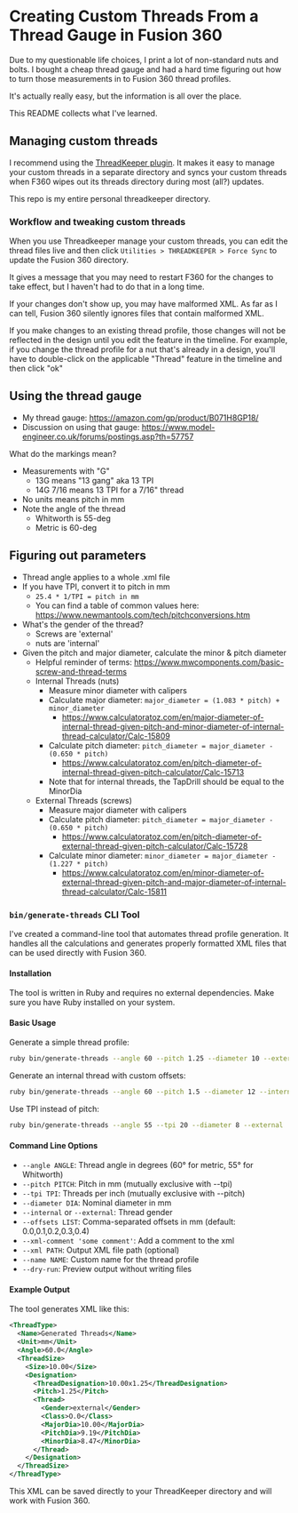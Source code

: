 # Creating Custom Threads From a Thread Gauge in Fusion 360

Due to my questionable life choices, I print a lot of non-standard nuts and bolts. I bought a cheap thread gauge and had a hard time figuring out how to turn those measurements in to Fusion 360 thread profiles.

It's actually really easy, but the information is all over the place.

This README collects what I've learned.

## Managing custom threads

I recommend using the [ThreadKeeper plugin](https://apps.autodesk.com/FUSION/en/Detail/Index?id=1725038115223093226&appLang=en&os=Win64). It makes it easy to manage your custom threads in a separate directory and syncs your custom threads when F360 wipes out its threads directory during most (all?) updates.

This repo is my entire personal threadkeeper directory.

### Workflow and tweaking custom threads

When you use Threadkeeper manage your custom threads, you can edit the thread files live and then click `Utilities > THREADKEEPER > Force Sync` to update the Fusion 360 directory.

It gives a message that you may need to restart F360 for the changes to take effect, but I haven't had to do that in a long time.

If your changes don't show up, you may have malformed XML. As far as I can tell, Fusion 360 silently ignores files that contain malformed XML.

If you make changes to an existing thread profile, those changes will not be reflected in the design until you edit the feature in the timeline. For example, if you change the thread profile for a nut that's already in a design, you'll have to double-click on the applicable "Thread" feature in the timeline and then click "ok"

## Using the thread gauge

* My thread gauge: https://amazon.com/gp/product/B071H8GP18/ 
* Discussion on using that gauge: https://www.model-engineer.co.uk/forums/postings.asp?th=57757

What do the markings mean?
* Measurements with "G"
    * 13G means "13 gang" aka 13 TPI
    * 14G 7/16 means 13 TPI for a 7/16" thread
* No units means pitch in mm
* Note the angle of the thread
    * Whitworth is 55-deg
    * Metric is 60-deg

## Figuring out parameters

* Thread angle applies to a whole .xml file
* If you have TPI, convert it to pitch in mm
    * `25.4 * 1/TPI = pitch in mm`
    * You can find a table of common values here: https://www.newmantools.com/tech/pitchconversions.htm
* What's the gender of the thread?
    * Screws are 'external'
    * nuts are 'internal'
* Given the pitch and major diameter, calculate the minor & pitch diameter
    * Helpful reminder of terms: https://www.mwcomponents.com/basic-screw-and-thread-terms
    * Internal Threads (nuts)
        * Measure minor diameter with calipers
        * Calculate major diameter: `major_diameter = (1.083 * pitch) + minor_diameter`
            * https://www.calculatoratoz.com/en/major-diameter-of-internal-thread-given-pitch-and-minor-diameter-of-internal-thread-calculator/Calc-15809
        * Calculate pitch diameter: `pitch_diameter = major_diameter - (0.650 * pitch)`
            * https://www.calculatoratoz.com/en/pitch-diameter-of-internal-thread-given-pitch-calculator/Calc-15713
        * Note that for internal threads, the TapDrill should be equal to the MinorDia
    * External Threads (screws)
        * Measure major diameter with calipers
        * Calculate pitch diameter: `pitch_diameter = major_diameter - (0.650 * pitch)`
            * https://www.calculatoratoz.com/en/pitch-diameter-of-external-thread-given-pitch-calculator/Calc-15728
        * Calculate minor diameter: `minor_diameter = major_diameter - (1.227 * pitch)`
            * https://www.calculatoratoz.com/en/minor-diameter-of-external-thread-given-pitch-and-major-diameter-of-internal-thread-calculator/Calc-15811

### `bin/generate-threads` CLI Tool

I've created a command-line tool that automates thread profile generation. It handles all the calculations and generates properly formatted XML files that can be used directly with Fusion 360.

#### Installation

The tool is written in Ruby and requires no external dependencies. Make sure you have Ruby installed on your system.

#### Basic Usage

Generate a simple thread profile:
```bash
ruby bin/generate-threads --angle 60 --pitch 1.25 --diameter 10 --external
```

Generate an internal thread with custom offsets:
```bash
ruby bin/generate-threads --angle 60 --pitch 1.5 --diameter 12 --internal --offsets 0.0,0.1,0.2
```

Use TPI instead of pitch:
```bash
ruby bin/generate-threads --angle 55 --tpi 20 --diameter 8 --external
```

#### Command Line Options

- `--angle ANGLE`: Thread angle in degrees (60° for metric, 55° for Whitworth)
- `--pitch PITCH`: Pitch in mm (mutually exclusive with --tpi)
- `--tpi TPI`: Threads per inch (mutually exclusive with --pitch)
- `--diameter DIA`: Nominal diameter in mm
- `--internal` or `--external`: Thread gender
- `--offsets LIST`: Comma-separated offsets in mm (default: 0.0,0.1,0.2,0.3,0.4)
- `--xml-comment 'some comment'`: Add a comment to the xml
- `--xml PATH`: Output XML file path (optional)
- `--name NAME`: Custom name for the thread profile
- `--dry-run`: Preview output without writing files

#### Example Output

The tool generates XML like this:
```xml
<ThreadType>
  <Name>Generated Threads</Name>
  <Unit>mm</Unit>
  <Angle>60.0</Angle>
  <ThreadSize>
    <Size>10.00</Size>
    <Designation>
      <ThreadDesignation>10.00x1.25</ThreadDesignation>
      <Pitch>1.25</Pitch>
      <Thread>
        <Gender>external</Gender>
        <Class>O.0</Class>
        <MajorDia>10.00</MajorDia>
        <PitchDia>9.19</PitchDia>
        <MinorDia>8.47</MinorDia>
      </Thread>
    </Designation>
  </ThreadSize>
</ThreadType>
```

This XML can be saved directly to your ThreadKeeper directory and will work with Fusion 360.